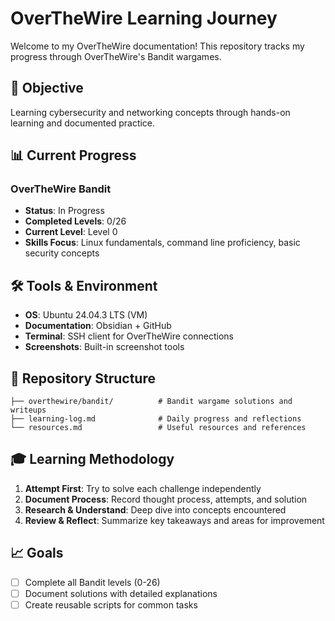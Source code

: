 # OverTheWire Learning Journey

Welcome to my OverTheWire documentation! This repository tracks my progress through OverTheWire's Bandit wargames.

## 🎯 Objective
Learning cybersecurity and networking concepts through hands-on learning and documented practice.

## 📊 Current Progress

### OverTheWire Bandit
- **Status**: In Progress
- **Completed Levels**: 0/26
- **Current Level**: Level 0
- **Skills Focus**: Linux fundamentals, command line proficiency, basic security concepts

## 🛠️ Tools & Environment
- **OS**: Ubuntu 24.04.3 LTS (VM)
- **Documentation**: Obsidian + GitHub
- **Terminal**: SSH client for OverTheWire connections
- **Screenshots**: Built-in screenshot tools

## 📁 Repository Structure

```
├── overthewire/bandit/          # Bandit wargame solutions and writeups
├── learning-log.md              # Daily progress and reflections
└── resources.md                 # Useful resources and references
```

## 🎓 Learning Methodology
1. **Attempt First**: Try to solve each challenge independently
2. **Document Process**: Record thought process, attempts, and solution
3. **Research & Understand**: Deep dive into concepts encountered
5. **Review & Reflect**: Summarize key takeaways and areas for improvement

## 📈 Goals
- [ ] Complete all Bandit levels (0-26)
- [ ] Document solutions with detailed explanations
- [ ] Create reusable scripts for common tasks
